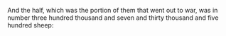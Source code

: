 And the half, which was the portion of them that went out to war, was in number three hundred thousand and seven and thirty thousand and five hundred sheep:
